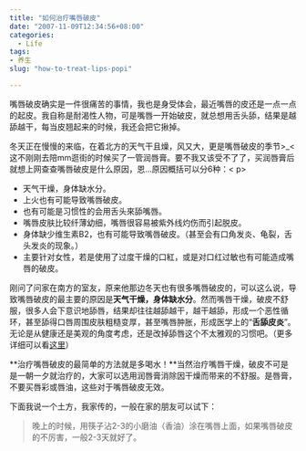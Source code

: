 ```yaml
---
title: "如何治疗嘴唇破皮"
date: "2007-11-09T12:34:56+08:00"
categories:
  - Life
tags: 
- 养生
slug: "how-to-treat-lips-popi"

---
```


嘴唇破皮确实是一件很痛苦的事情，我也是身受体会，最近嘴唇的皮还是一点一点的起皮。我自称是耐渴性人物，可是嘴唇一开始破皮，就总想用舌头舔，结果是越舔越干，每当皮翘起来的时候，我还会把它揪掉。

冬天正在慢慢的来临，在着北方的天气干且燥，风又大，更是嘴唇破皮的季节\>\_<这不刚刚去陪mm逛街的时候买了一管润唇膏。要不我又该受不了了，买润唇膏后就想上网查查嘴唇破皮是什么原因，恩...原因概括可以分6种：< p>

* 天气干燥，身体缺水分。
* 上火也有可能导致嘴唇破皮。
* 也有可能是习惯性的会用舌头來舔嘴唇。
* 嘴唇皮肤比较纤薄幼细，嘴唇很容易被紫外线灼伤而引起脱皮。
* 身体缺少维生素B2，也有可能导致嘴唇破皮。（甚至会有口角发炎、龟裂，舌头发炎的现象。）
* 主要针对女性，若是使用了过度干燥的口紅，或是对口红过敏也有可能造成嘴唇的破皮。

刚问了问家在南方的室友，原来他那边冬天也有很多嘴唇破皮的，可以这么说，导致嘴唇破皮的最主要的原因是**天气干燥，身体缺水分**。然而嘴唇干燥，破皮不舒服，很多人会下意识地舔唇，结果却往往越舔越干，越干越舔，形成一个恶性循环，甚至舔得口唇周围皮肤粗糙变厚，甚至嘴唇肿胀，形成医学上的“**舌舔皮炎**”。无论是从健康还是美观的角度考虑，还是改掉舔唇这个不太雅观的习惯吧。（更多详细可以看[这里](http://www.xiaojd.com/qa/b6b35dc764)）

**治疗嘴唇破皮的最简单的方法就是多喝水！**当然治疗嘴唇干燥，破皮不可是是一朝一夕就治疗的，大家可以选用润唇膏消除因干燥而带来的不舒服。是唇膏，不要买唇彩或唇油，这些对于嘴唇破皮无效。

下面我说一个土方，我家传的，一般在家的朋友可以试下：

> 晚上的时候，用筷子沾2-3的小磨油（香油）涂在嘴唇上面，如果嘴唇破皮的不厉害，一般2-3天就好了。
